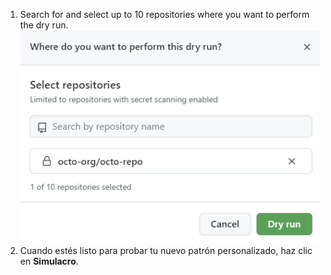 1. Search for and select up to 10 repositories where you want to perform the dry run. ![Screenshot showing repositories selected for the dry run](/assets/images/help/repository/secret-scanning-dry-run-custom-pattern-select-repo.png)
1. Cuando estés listo para probar tu nuevo patrón personalizado, haz clic en **Simulacro**.